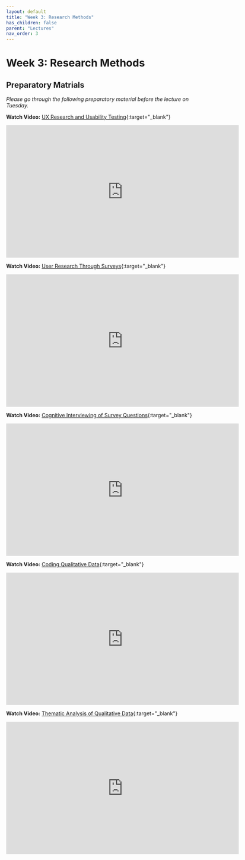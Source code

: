 ```yaml
---
layout: default
title: "Week 3: Research Methods"
has_children: false
parent: "Lectures"
nav_order: 3
---
```


# Week 3: Research Methods

## Preparatory Matrials

_Please go through the following preparatory material before the lecture on Tuesday._

**Watch Video:** [UX Research and Usability Testing](https://youtu.be/QD-clxkLnrE?si=kTyy0skXSkF16kiK){:target="\_blank"}

<iframe width="627" height="357" src="https://www.youtube.com/embed/QD-clxkLnrE?si=8C9YHhWKQ2UUp4w6" title="UX Research and Usability Testing - Designer vs. Developer | Chrome for Developers" frameborder="0" allow="accelerometer; autoplay; clipboard-write; encrypted-media; gyroscope; picture-in-picture; web-share" allowfullscreen></iframe>

**Watch Video:** [User Research Through Surveys](https://youtu.be/bi2JMRpL9Ik?si=7m4Jm8MH-xpmyQxC){:target="\_blank"}

<iframe width="627" height="357" src="https://www.youtube.com/embed/bi2JMRpL9Ik?si=_HM8_xPICa9BeYl3" title="User Research Through Surveys | UX Mastery" frameborder="0" allow="accelerometer; autoplay; clipboard-write; encrypted-media; gyroscope; picture-in-picture; web-share" allowfullscreen></iframe>

**Watch Video:** [Cognitive Interviewing of Survey Questions](https://youtu.be/_nCGXMK8XQI?si=tMKR7nr1mxSpREQJ){:target="\_blank"}

<iframe width="627" height="357" src="https://www.youtube.com/embed/_nCGXMK8XQI?si=tMKR7nr1mxSpREQJ" title="How to create bulletproof survey questions? | David Travis" frameborder="0" allow="accelerometer; autoplay; clipboard-write; encrypted-media; gyroscope; picture-in-picture; web-share" allowfullscreen></iframe>

**Watch Video:** [Coding Qualitative Data](https://youtu.be/lYzhgMZii3o?si=oUFIJRCky9upFxFT){:target="\_blank"}

<iframe width="627" height="357" src="https://www.youtube.com/embed/lYzhgMZii3o?si=jND0zpMbhP-7xkYM" title="Coding Qualitative Data | Quirkos" frameborder="0" allow="accelerometer; autoplay; clipboard-write; encrypted-media; gyroscope; picture-in-picture; web-share" allowfullscreen></iframe>

**Watch Video:** [Thematic Analysis of Qualitative Data](https://youtu.be/KUZ6iGvJlGI?si=pwDg5je7bicxLs77){:target="\_blank"}

<iframe width="627" height="357" src="https://www.youtube.com/embed/KUZ6iGvJlGI?si=pwDg5je7bicxLs77" title="Thematic Analysis of Qualitative Data | NNgroup" frameborder="0" allow="accelerometer; autoplay; clipboard-write; encrypted-media; gyroscope; picture-in-picture; web-share" allowfullscreen></iframe>